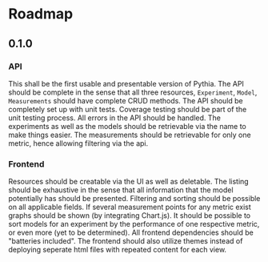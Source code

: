 # Roadmap

## 0.1.0
### API
This shall be the first usable and presentable version of Pythia. The API
should be complete in the sense that all three resources, `Experiment`, `Model`,
`Measurements` should have complete CRUD methods. The API should be completely
set up with unit tests. Coverage testing should be part of the unit testing
process. All errors in the API should be handled.
The experiments as well as the models should be retrievable via the name to
make things easier. The measurements should be retrievable for only one metric,
hence allowing filtering via the api.

### Frontend
Resources should be creatable via the UI as well as deletable. The listing
should be exhaustive in the sense that all information that the model
potentially has should be presented. Filtering and sorting should be possible
on all applicable fields.
If several measurement points for any metric exist graphs should be shown
(by integrating Chart.js). It should be possible to sort models for an
experiment by the performance of one respective metric, or even more (yet
to be determined).
All frontend dependencies should be "batteries included". The frontend should
also utilize themes instead of deploying seperate html files with repeated
content for each view.
